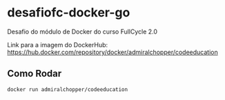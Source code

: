 # desafiofc-docker-go
Desafio do módulo de Docker do curso FullCycle 2.0

Link para a imagem do DockerHub: https://hub.docker.com/repository/docker/admiralchopper/codeeducation

## Como Rodar
`docker run admiralchopper/codeeducation`
